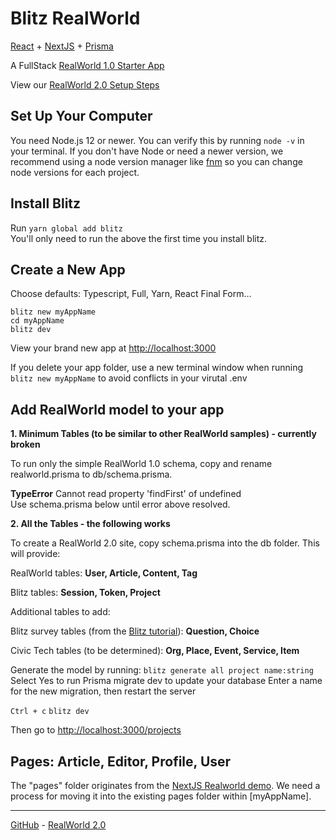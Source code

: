 # Blitz RealWorld

[React](https://reactjs.org) + [NextJS](https://nextjs.org) + [Prisma](https://www.prisma.io)  

A FullStack [RealWorld 1.0 Starter App](https://codebase.show/projects/realworld?category=fullstack)

View our [RealWorld 2.0 Setup Steps](#display=planning.md)

## Set Up Your Computer

You need Node.js 12 or newer. You can verify this by running `node -v` in your terminal. If you don't have Node or need a newer version, we recommend using a node version manager like [fnm](https://github.com/Schniz/fnm) so you can change node versions for each project.

## Install Blitz

Run `yarn global add blitz`  
You'll only need to run the above the first time you install blitz.

## Create a New App

Choose defaults: Typescript, Full, Yarn, React Final Form...

`blitz new myAppName`  
`cd myAppName`  
`blitz dev`  

View your brand new app at [http://localhost:3000](http://localhost:3000)

If you delete your app folder, use a new terminal window when running `blitz new myAppName` to avoid conflicts in your virutal .env


## Add RealWorld model to your app

**1. Minimum Tables (to be similar to other RealWorld samples) - currently broken**  

To run only the simple RealWorld 1.0 schema, copy and rename realworld.prisma to db/schema.prisma.
<!--
  realworld.prisma originated from [NestJS+Prisma sample](https://github.com/lujakob/nestjs-realworld-example-app/blob/prisma/prisma/schema.prisma), with "mysql" changed to "sqlite".  
  Changed to hashedPassword and added name
-->

**TypeError**  Cannot read property 'findFirst' of undefined  
Use schema.prisma below until error above resolved.

**2. All the Tables - the following works**

To create a RealWorld 2.0 site, copy schema.prisma into the db folder. This will provide:

RealWorld tables: 
**User, Article, Content, Tag**

Blitz tables:
**Session, Token, Project**

Additional tables to add:

Blitz survey tables (from the [Blitz tutorial](https://blitzjs.com/docs/tutorial)): 
**Question, Choice**

Civic Tech tables (to be determined): 
**Org, Place, Event, Service, Item**


Generate the model by running:
`blitz generate all project name:string`
Select Yes to run Prisma migrate dev to update your database
Enter a name for the new migration, then restart the server

`Ctrl + c`
`blitz dev`

Then go to [http://localhost:3000/projects](http://localhost:3000/projects)

## Pages: Article, Editor, Profile, User
The "pages" folder originates from the [NextJS Realworld demo](https://github.com/cirosantilli/node-express-sequelize-nextjs-realworld-example-app/tree/next/pages). We need a process for moving it into the existing pages folder within [myAppName].



---

[GitHub](https://github.com/blitz-js/blitz-realworld-example) - [RealWorld 2.0](#display=planning.md)
